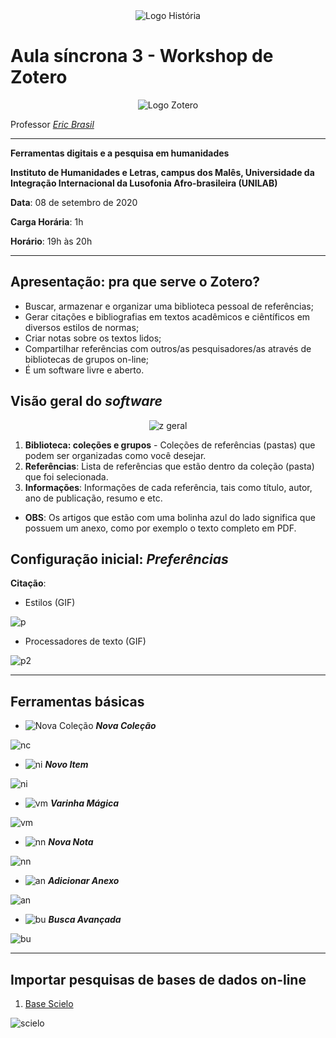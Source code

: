 <div align="center"><img src="imagens/banner1.png" alt="Logo História" title="Logotipo do Curso de História, BA, UNILAB"/></div>

# Aula síncrona 3 - Workshop de Zotero
<div align="center"><img src="imagens/Zotero-Logo.wine.png" alt="Logo Zotero" title="Logotipo do Zotero"/></div>

Professor [_Eric Brasil_](https://ericbrasiln.github.io)

***

**Ferramentas digitais e a pesquisa em humanidades**

**Instituto de Humanidades e Letras, campus dos Malês, Universidade da Integração Internacional da Lusofonia Afro-brasileira (UNILAB)**

**Data**: 08 de setembro de 2020

**Carga Horária**: 1h

**Horário**: 19h às 20h

***

## Apresentação: pra que serve o Zotero?

- Buscar, armazenar e organizar uma biblioteca pessoal de referências;
- Gerar citações e bibliografias em textos acadêmicos e ciêntíficos em diversos estilos de normas;
- Criar notas sobre os textos lidos;
- Compartilhar referências com outros/as pesquisadores/as através de bibliotecas de grupos on-line;
- É um software livre e aberto.

## Visão geral do _software_

<div align="center"><img src="imagens/z-1.jpg" alt="z geral" title="Print da tela inicial do Zotero"/></div>

1. **Biblioteca: coleções e grupos** - Coleções de referências (pastas) que podem ser organizadas como você desejar.
2. **Referências**: Lista de referências que estão dentro da coleção (pasta) que foi selecionada.
3. **Informações**: Informações de cada referência, tais como título, autor, ano de publicação,  resumo e etc.
- **OBS**: Os artigos que estão com uma bolinha azul do lado significa que possuem um anexo, como por exemplo o texto completo em PDF.

## Configuração inicial: _Preferências_

**Citação**:
- Estilos (GIF)

![p](gifs/zt-p.gif)

- Processadores de texto (GIF)

![p2](gifs/zt-p2.gif)

***

## Ferramentas básicas

- ![Nova Coleção](imagens/nc.png) ***Nova Coleção***

![nc](gifs/zt-nc.gif)

- ![ni](imagens/ni.png) ***Novo Item***

![ni](gifs/zt-ni.gif)

- ![vm](imagens/vm.png) ***Varinha Mágica***

![vm](gifs/zt-vm.gif)

- ![nn](imagens/nn.png) ***Nova Nota***

![nn](gifs/zt-nn.gif)

- ![an](imagens/an.png) ***Adicionar Anexo***

![an](gifs/zt-an.gif)

- ![bu](imagens/bu.png) ***Busca Avançada***

![bu](gifs/zt-bu.gif)

***

## Importar pesquisas de bases de dados on-line
1. [Base Scielo](http://www.scielo.org)

![scielo](gifs/zt-scielo.gif)

